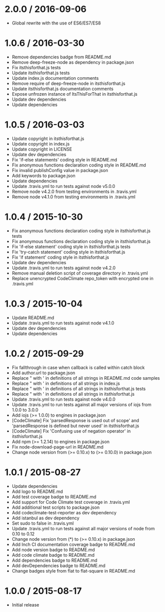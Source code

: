 2.0.0 / 2016-09-06
==================

* Global rewrite with the use of ES6/ES7/ES8

1.0.6 / 2016-03-30
==================

* Remove dependencies badge from README.md
* Remove deep-freeze-node as dependency in package.json
* Fix itsthisforthat.js tests
* Update itsthisforthat.js tests
* Update index.js documentation comments
* Remove require of deep-freeze-node in itsthisforthat.js
* Update itsthisforthat.js documentation comments
* Expose unfrozen instance of ItsThisForThat in itsthisforthat.js
* Update dev dependencies
* Update dependencies

1.0.5 / 2016-03-03
==================

* Update copyright in itsthisforthat.js
* Update copyright in index.js
* Update copyright in LICENSE
* Update dev dependencies
* Fix 'if-else statements' coding style in README.md
* Fix anonymous functions declaration coding style in README.md
* Fix invalid publishConfig value in package.json
* Add keywords to package.json
* Update dependencies
* Update .travis.yml to run tests against node v5.0.0
* Remove node v4.2.0 from testing environments in .travis.yml
* Remove node v4.1.0 from testing environments in .travis.yml


1.0.4 / 2015-10-30
==================

* Fix anonymous functions declaration coding style in itsthisforthat.js tests
* Fix anonymous functions declaration coding style in itsthisforthat.js
* Fix 'if-else statement' coding style in itsthisforthat.js tests
* Fix 'try-catch statement' coding style in itsthisforthat.js
* Fix 'if statement' coding style in itsthisforthat.js
* Update dev dependencies
* Update .travis.yml to run tests against node v4.2.0
* Remove manual deletion script of coverage directory in .travis.yml
* Replace unencrypted CodeClimate repo_token with encrypted one in .travis.yml

1.0.3 / 2015-10-04
==================

* Update README.md
* Update .travis.yml to run tests against node v4.1.0
* Update dev dependencies
* Update dependencies

1.0.2 / 2015-09-29
==================

* Fix fallthrough in case when callback is called within catch block
* Add author.url to package.json
* Replace " with ' in definitions of all strings in README.md code samples
* Replace " with ' in definitions of all strings in index.js
* Replace " with ' in definitions of all strings in itsthisforthat.js tests
* Replace " with ' in definitions of all strings in itsthisforthat.js
* Update .travis.yml to run tests against node v4.0.0
* Update .travis.yml to run tests against all major versions of iojs from 1.0.0 to 3.0.0
* Add iojs (>= 1.0.0) to engines in package.json
* [CodeClimate] Fix 'parsedResponse is used out of scope' and 'parsedResponse is defined but never used' in itsthisforthat.js
* [CodeClimate] Fix 'Confusing use of negation operator' in itsthisforthat.js
* Add npm (>= 1.2.14) to engines in package.json
* Fix node-download-page-url in README.md
* Change node version from (>= 0.10.x) to (>= 0.10.0) in package.json

1.0.1 / 2015-08-27
==================

* Update dependencies
* Add logo to README.md
* Add test coverage badge to README.md
* Add support for Code Climate test coverage in .travis.yml
* Add additional test scripts to package.json
* Add codeclimate-test-reporter as dev dependency
* Add istanbul as dev dependency
* Set sudo to false in .travis.yml
* Update .travis.yml to run tests against all major versions of node from 0.10 to 0.12
* Change node version from (*) to (>= 0.10.x) in package.json
* Add Inch CI documentation coverage badge to README.md
* Add node version badge to README.md
* Add code climate badge to README.md
* Add dependencies badge to README.md
* Add devDependencies badge to README.md
* Change badges style from flat to flat-square in README.md

1.0.0 / 2015-08-17
==================

* Initial release
